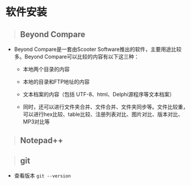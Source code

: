 # 软件安装

> ## Beyond Compare 
- Beyond Compare是一套由Scooter Software推出的软件，主要用途比较多。Beyond Compare可以比较的内容有以下这三种：
  - 本地两个目录的内容

  - 本地的目录和FTP地址的内容
    
  - 文本档案的内容（包括 UTF-8、html、Delphi源程序等文本档案）
  
  - 同时，还可以进行文件夹合并、文件合并、文件夹同步等。文件比较重，可以进行hex比较、table比较、注册列表对比、图片对比、版本对比、MP3对比等

> ## Notepad++


> ## git

- 查看版本 ```git --version```

